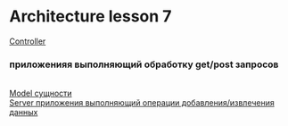 # Architecture lesson 7
<a href="https://github.com/Kulik129/Architecture/blob/master/src/main/java/com/example/HW7/controllers/MainController.java">Controller </a><h3>приложенияя выполняющий обработку get/post запросов</h3><br>
<a href="https://github.com/Kulik129/Architecture/blob/master/src/main/java/com/example/HW7/models/Employ.java">Model сущности</a><br>
<a href="https://github.com/Kulik129/Architecture/blob/master/src/main/java/com/example/HW7/server/EmployService.java">Server приложения выполняющий операции добавления/извлечения данных</a><br>
 
